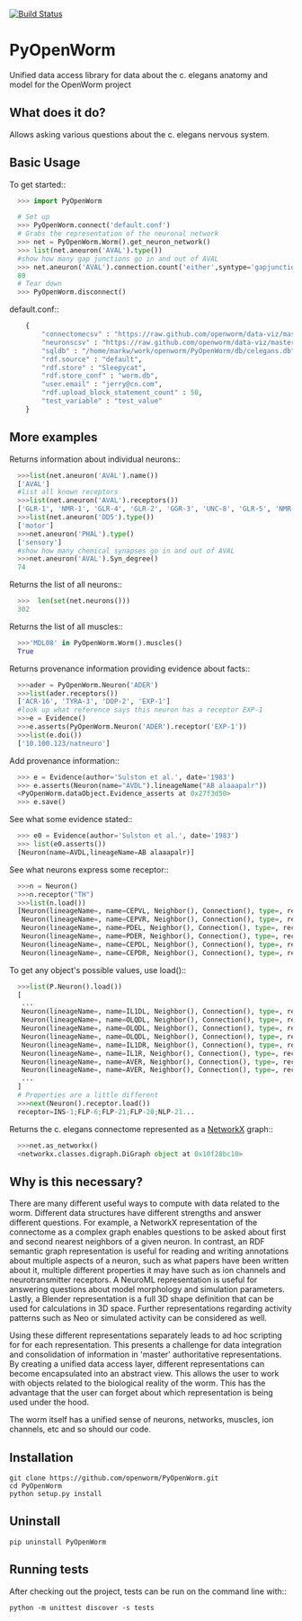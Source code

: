 [![Build Status](https://travis-ci.org/openworm/PyOpenWorm.png?branch=alpha0.5)](https://travis-ci.org/openworm/PyOpenWorm)

PyOpenWorm
===========

Unified data access library for data about the c. elegans anatomy and model for the OpenWorm project

What does it do?
----------------

Allows asking various questions about the c. elegans nervous system.

Basic Usage
-----------

To get started::

```python
  >>> import PyOpenWorm

  # Set up
  >>> PyOpenWorm.connect('default.conf')
  # Grabs the representation of the neuronal network
  >>> net = PyOpenWorm.Worm().get_neuron_network()
  >>> list(net.aneuron('AVAL').type())
  #show how many gap junctions go in and out of AVAL
  >>> net.aneuron('AVAL').connection.count('either',syntype='gapjunction')
  80
  # Tear down
  >>> PyOpenWorm.disconnect()
```

default.conf::

```python
    {
        "connectomecsv" : "https://raw.github.com/openworm/data-viz/master/HivePlots/connectome.csv",
        "neuronscsv" : "https://raw.github.com/openworm/data-viz/master/HivePlots/neurons.csv",
        "sqldb" : "/home/markw/work/openworm/PyOpenWorm/db/celegans.db",
        "rdf.source" : "default",
        "rdf.store" : "Sleepycat",
        "rdf.store_conf" : "worm.db",
        "user.email" : "jerry@cn.com",
        "rdf.upload_block_statement_count" : 50,
        "test_variable" : "test_value"
    }
```
  
  
More examples
-------------
  
Returns information about individual neurons::

```python
  >>>list(net.aneuron('AVAL').name())
  ['AVAL']
  #list all known receptors
  >>>list(net.aneuron('AVAL').receptors())
  ['GLR-1', 'NMR-1', 'GLR-4', 'GLR-2', 'GGR-3', 'UNC-8', 'GLR-5', 'NMR-2']
  >>>list(net.aneuron('DD5').type())
  ['motor']
  >>>net.aneuron('PHAL').type()
  ['sensory']
  #show how many chemical synapses go in and out of AVAL
  >>>net.aneuron('AVAL').Syn_degree()
  74
```

Returns the list of all neurons::

```python
  >>>  len(set(net.neurons()))
  302
```

Returns the list of all muscles::

```python
  >>>'MDL08' in PyOpenWorm.Worm().muscles()
  True
```


Returns provenance information providing evidence about facts::

```python
  >>>ader = PyOpenWorm.Neuron('ADER')
  >>>list(ader.receptors())
  ['ACR-16', 'TYRA-3', 'DOP-2', 'EXP-1']
  #look up what reference says this neuron has a receptor EXP-1
  >>>e = Evidence()
  >>>e.asserts(PyOpenWorm.Neuron('ADER').receptor('EXP-1')) 
  >>>list(e.doi())
  ['10.100.123/natneuro']
```

Add provenance information::

```python
  >>> e = Evidence(author='Sulston et al.', date='1983')
  >>> e.asserts(Neuron(name="AVDL").lineageName("AB alaaapalr"))
  <PyOpenWorm.dataObject.Evidence_asserts at 0x27f3d50>
  >>> e.save()
```

See what some evidence stated::
```python
  >>> e0 = Evidence(author='Sulston et al.', date='1983')
  >>> list(e0.asserts())
  [Neuron(name=AVDL,lineageName=AB alaaapalr)]
```

See what neurons express some receptor::
```python
  >>>n = Neuron()
  >>>n.receptor("TH")
  >>>list(n.load())
  [Neuron(lineageName=, name=CEPVL, Neighbor(), Connection(), type=, receptor=, innexin=),
   Neuron(lineageName=, name=CEPVR, Neighbor(), Connection(), type=, receptor=, innexin=),
   Neuron(lineageName=, name=PDEL, Neighbor(), Connection(), type=, receptor=, innexin=),
   Neuron(lineageName=, name=PDER, Neighbor(), Connection(), type=, receptor=, innexin=),
   Neuron(lineageName=, name=CEPDL, Neighbor(), Connection(), type=, receptor=, innexin=),
   Neuron(lineageName=, name=CEPDR, Neighbor(), Connection(), type=, receptor=, innexin=)]
```

To get any object's possible values, use load()::
```python
  >>>list(P.Neuron().load())
  [
   ...
   Neuron(lineageName=, name=IL1DL, Neighbor(), Connection(), type=, receptor=, innexin=),
   Neuron(lineageName=, name=OLQDL, Neighbor(), Connection(), type=, receptor=VGluT, innexin=),
   Neuron(lineageName=, name=OLQDL, Neighbor(), Connection(), type=, receptor=EAT-4, innexin=),
   Neuron(lineageName=, name=OLQDL, Neighbor(), Connection(), type=, receptor=, innexin=),
   Neuron(lineageName=, name=IL1DR, Neighbor(), Connection(), type=, receptor=, innexin=),
   Neuron(lineageName=, name=IL1R, Neighbor(), Connection(), type=, receptor=, innexin=),
   Neuron(lineageName=, name=AVER, Neighbor(), Connection(), type=, receptor=FLP-1, innexin=),
   Neuron(lineageName=, name=AVER, Neighbor(), Connection(), type=, receptor=, innexin=),
   ...
  ]
  # Properties are a little different
  >>>next(Neuron().receptor.load())
  receptor=INS-1;FLP-6;FLP-21;FLP-20;NLP-21...

```

Returns the c. elegans connectome represented as a [NetworkX](http://networkx.github.io/documentation/latest/) graph::

```python
  >>>net.as_networkx()
  <networkx.classes.digraph.DiGraph object at 0x10f28bc10>
```

Why is this necessary?
----------------------

There are many different useful ways to compute with data related to the worm.
Different data structures have different strengths and answer different questions.
For example, a NetworkX representation of the connectome as a complex graph enables
questions to be asked about first and second nearest neighbors of a given neuron.
In contrast, an RDF semantic graph representation is useful for reading and 
writing annotations about multiple aspects of a neuron, such as what papers 
have been written about it, multiple different properties it may have such as
ion channels and neurotransmitter receptors.  A NeuroML representation is useful
for answering questions about model morphology and simulation parameters.  Lastly,
a Blender representation is a full 3D shape definition that can be used for 
calculations in 3D space.  Further representations regarding activity patterns
such as Neo or simulated activity can be considered as well.

Using these different representations separately leads to ad hoc scripting for
for each representation.  This presents a challenge for data integration and 
consolidation of information in 'master' authoritative representations.  By
creating a unified data access layer, different representations
can become encapsulated into an abstract view.  This allows the user to work with
objects related to the biological reality of the worm.  This has the advantage that 
the user can forget about which representation is being used under the hood.  

The worm itself has a unified sense of neurons, networks, muscles,
ion channels, etc and so should our code.

Installation
------------

    git clone https://github.com/openworm/PyOpenWorm.git
    cd PyOpenWorm
    python setup.py install
    
Uninstall
----------

    pip uninstall PyOpenWorm

Running tests
-------------

After checking out the project, tests can be run on the command line with::

    python -m unittest discover -s tests
